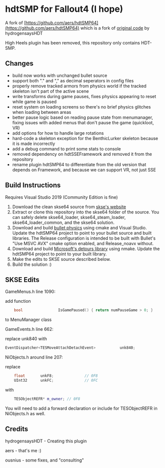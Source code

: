 # hdtSMP for Fallout4 (I hope)

A fork of [https://github.com/aers/hdtSMP64](https://github.com/aers/hdtSMP64) which is a fork of [original code](https://github.com/HydrogensaysHDT/hdt-skyrimse-mods) by hydrogensaysHDT

High Heels plugin has been removed, this repository only contains HDT-SMP.

## Changes 

+ build now works with unchanged bullet source
+ support both "." and "," as decimal seperators in config files
+ properly remove tracked armors from physics world if the tracked skeleton isn't part of the active scene
+ write transforms during game pauses, fixes physics appearing to reset while game is paused
+ reset system on loading screens so there's no brief physics glitches when loading between areas
+ better pause logic based on reading pause state from menumanager, fixing issues with added menus that don't pause the game (quickloot, VR)
+ add options for how to handle large rotations
+ hard-code a skeleton exception for the BenthicLurker skeleton because it is made incorrectly
+ add a debug command to print some stats to console
+ removed dependency on hdtSSEFramework and removed it from the repository
+ rename plugin hdtSMP64 to differentiate from the old version that depends on Framework, and because we can support VR, not just SSE

## Build Instructions

Requires Visual Studio 2019 (Community Edition is fine)

1) Download the clean skse64 source from [skse's website](http://skse.silverlock.org/)
2) Extract or clone this repository into the skse64 folder of the source. You can safely delete skse64_loader, skse64_steam_loader, skse64_loader_common, and the skse64 solution.
3) Download and build [bullet physics](https://github.com/bulletphysics/bullet3) using cmake and Visual Studio. Update the hdtSMP64 project to point to your bullet source and built libraries. The Release configuration is intended to be built with Bullet's "Use MSVC AVX" cmake option enabled, and Release_noavx without.
4) Download and build [Microsoft's detours library](https://github.com/microsoft/Detours) using nmake. Update the hdtSMP64 project to point to your built library.
5) Make the edits to SKSE source described below.
6) Build the solution :)

## SKSE Edits

GameMenus.h line 1090: 

add function 
```cpp
	bool                IsGamePaused() { return numPauseGame > 0; }
```
to MenuManager class

GameEvents.h line 662:

replace unk840 with
```cpp
EventDispatcher<TESMoveAttachDetachEvent>    		unk840;					//  840 - sink offset 0C8
```

NiObjects.h around line 207:

replace 

```cpp
	float		unkF8;				// 0F8
	UInt32		unkFC;				// 0FC
```

with

```cpp
	TESObjectREFR* m_owner; // 0F8
```

You will need to add a forward declaration or include for TESObjectREFR in NiObjects.h as well.

## Credits

hydrogensaysHDT - Creating this plugin

aers - that's me :)

ousnius - some fixes, and "consulting"


